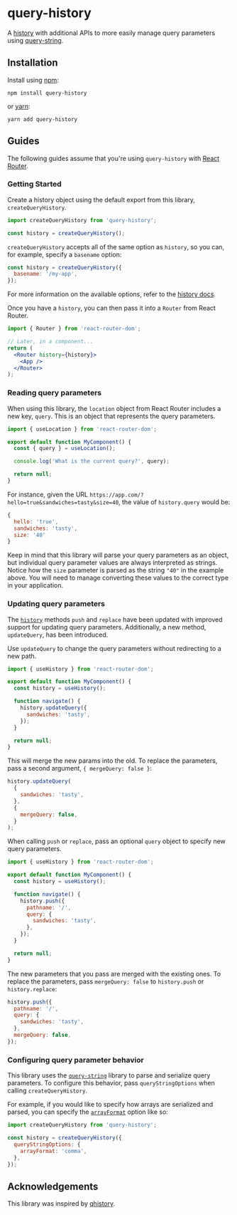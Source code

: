 # query-history

A [history](https://github.com/ReactTraining/history) with additional APIs to more easily manage query parameters
using [query-string](https://github.com/sindresorhus/query-string).

## Installation

Install using [npm](https://www.npmjs.com):

```
npm install query-history
```

or [yarn](https://yarnpkg.com/):

```
yarn add query-history
```

## Guides

The following guides assume that you're using `query-history` with [React Router](https://github.com/ReactTraining/react-router).

### Getting Started

Create a history object using the default export from this library, `createQueryHistory`.

```js
import createQueryHistory from 'query-history';

const history = createQueryHistory();
```

`createQueryHistory` accepts all of the same option as `history`, so you can, for example, specify a `basename` option:

```js
const history = createQueryHistory({
  basename: '/my-app',
});
```

For more information on the available options, refer to the
[history docs](https://github.com/ReactTraining/history/blob/master/docs/GettingStarted.md).

Once you have a `history`, you can then pass it into a `Router` from React Router.

```jsx
import { Router } from 'react-router-dom';

// Later, in a component...
return (
  <Router history={history}>
    <App />
  </Router>
);
```

### Reading query parameters

When using this library, the `location` object from React Router includes a new key, `query`. This is
an object that represents the query parameters.

```js
import { useLocation } from 'react-router-dom';

export default function MyComponent() {
  const { query } = useLocation();

  console.log('What is the current query?', query);

  return null;
}
```

For instance, given the URL `https://app.com/?hello=true&sandwiches=tasty&size=40`, the value of `history.query` would be:

```js
{
  hello: 'true',
  sandwiches: 'tasty',
  size: '40'
}
```

Keep in mind that this library will parse your query parameters as an object, but individual query parameter values are
always interpreted as strings. Notice how the `size` parameter is parsed as the string `"40"` in the example above. You
will need to manage converting these values to the correct type in your application.

### Updating query parameters

The [`history`](https://github.com/ReactTraining/history) methods `push` and `replace` have been updated with improved
support for updating query parameters. Additionally, a new method, `updateQuery`, has been introduced.

Use `updateQuery` to change the query parameters without redirecting to a new path.

```js
import { useHistory } from 'react-router-dom';

export default function MyComponent() {
  const history = useHistory();

  function navigate() {
    history.updateQuery({
      sandwiches: 'tasty',
    });
  }

  return null;
}
```

This will merge the new params into the old. To replace the parameters, pass a second argument, `{ mergeQuery: false }`:

```js
history.updateQuery(
  {
    sandwiches: 'tasty',
  },
  {
    mergeQuery: false,
  }
);
```

When calling `push` or `replace`, pass an optional `query` object to specify new query parameters.

```js
import { useHistory } from 'react-router-dom';

export default function MyComponent() {
  const history = useHistory();

  function navigate() {
    history.push({
      pathname: '/',
      query: {
        sandwiches: 'tasty',
      },
    });
  }

  return null;
}
```

The new parameters that you pass are merged with the existing ones. To replace the parameters, pass `mergeQuery: false`
to `history.push` or `history.replace`:

```js
history.push({
  pathname: '/',
  query: {
    sandwiches: 'tasty',
  },
  mergeQuery: false,
});
```

### Configuring query parameter behavior

This library uses the [`query-string`](https://github.com/sindresorhus/query-string) library to parse and serialize query parameters. To configure this
behavior, pass `queryStringOptions` when calling `createQueryHistory`.

For example, if you would like to specify how arrays are serialized and parsed, you can specify the
[`arrayFormat`](https://github.com/sindresorhus/query-string#arrayformat) option like so:

```js
import createQueryHistory from 'query-history';

const history = createQueryHistory({
  queryStringOptions: {
    arrayFormat: 'comma',
  },
});
```

## Acknowledgements

This library was inspired by [qhistory](https://github.com/pshrmn/qhistory).
